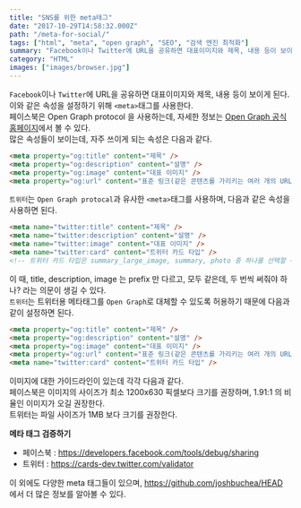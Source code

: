 ```yaml
---
title: "SNS를 위한 meta태그"
date: "2017-10-29T14:58:32.000Z"
path: "/meta-for-social/"
tags: ["html", "meta", "open graph", "SEO", "검색 엔진 최적화"]
summary: "Facebook이나 Twitter에 URL을 공유하면 대표이미지와 제목, 내용 등이 보이게 된다. 이와 같은 속성을 설정하기 위해 <meta>태그를 사용한다."
category: "HTML"
images: ["images/browser.jpg"]
---
```


`Facebook`이나 `Twitter`에 URL을 공유하면 대표이미지와 제목, 내용 등이 보이게 된다.<br />
이와 같은 속성을 설정하기 위해 `<meta>`태그를 사용한다.<br />
페이스북은 Open Graph protocol 을 사용하는데, 자세한 정보는 [Open Graph 공식 홈페이지](http://ogp.me/)에서 볼 수 있다.<br />
많은 속성들이 보이는데, 자주 쓰이게 되는 속성은 다음과 같다.

```html
<meta property="og:title" content="제목" />
<meta property="og:description" content="설명" />
<meta property="og:image" content="대표 이미지" />
<meta property="og:url" content="표준 링크(같은 콘텐츠를 가리키는 여러 개의 URL 중 대표 URL)" />
```

`트위터`는 `Open Graph protocal`과 유사한 `<meta>`태그를 사용하며, 다음과 같은 속성을 사용하면 된다.

```html
<meta name="twitter:title" content="제목" />
<meta name="twitter:description" content="설명" />
<meta name="twitter:image" content="대표 이미지" />
<meta name="twitter:card" content="트위터 카드 타입" />
<!-- 트위터 카드 타입은 summary_large_image, summary, photo 중 하나를 선택할 수 있다. -->
```

이 때, title, description, image 는 prefix 만 다르고, 모두 같은데, 두 번씩 써줘야 하나? 라는 의문이 생길 수 있다.<br />
`트위터`는 트위터용 메타태그를 `Open Graph`로 대체할 수 있도록 허용하기 때문에 다음과 같이 설정하면 된다.

```html
<meta property="og:title" content="제목" />
<meta property="og:description" content="설명" />
<meta property="og:image" content="대표 이미지" />
<meta property="og:url" content="표준 링크(같은 콘텐츠를 가리키는 여러 개의 URL 중 대표 URL)" />
<meta name="twitter:card" content="트위터 카드 타입" />
```
이미지에 대한 가이드라인이 있는데 각각 다음과 같다.<br />
페이스북은 이미지의 사이즈가 최소 1200x630 픽셀보다 크기를 권장하며, 1.91:1 의 비율인 이미지가 오길 권장한다.<br />
트위터는 파일 사이즈가 1MB 보다 크기를 권장한다.

__메타 태그 검증하기__
- 페이스북 : https://developers.facebook.com/tools/debug/sharing
- 트위터 : https://cards-dev.twitter.com/validator

이 외에도 다양한 meta 태그들이 있으며, https://github.com/joshbuchea/HEAD 에서 더 많은 정보를 알아볼 수 있다.
